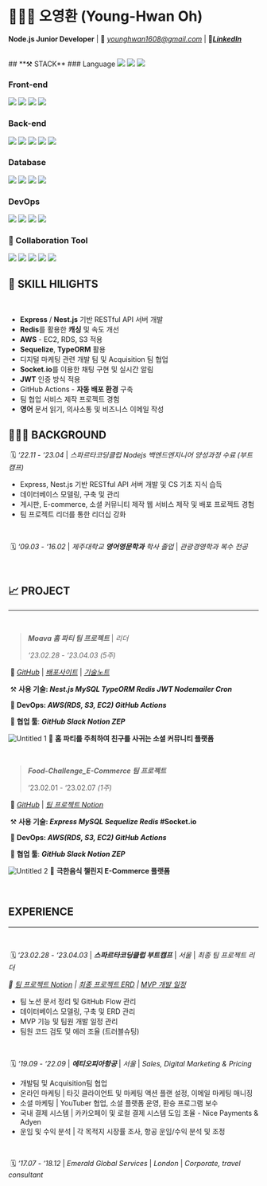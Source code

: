 # 🧑🏻‍💻 오영환 (Young-Hwan Oh)

**Node.js Junior Developer** | 📧 *younghwan1608@gmail.com* | 🔗[***LinkedIn***](https://www.linkedin.com/in/young-hwan-oh/)

<br>
## **⚒️ STACK**
### Language
<img src="https://img.shields.io/badge/javascript-F7DF1E?style=for-the-badge&logo=javascript&logoColor=black"> <img src="https://img.shields.io/badge/typescript-3178C6?style=for-the-badge&logo=typescript&logoColor=white"> <img src="https://img.shields.io/badge/python-3776AB?style=for-the-badge&logo=python&logoColor=white">

### Front-end
<img src="https://img.shields.io/badge/html5-E34F26?style=for-the-badge&logo=html5&logoColor=white"> <img src="https://img.shields.io/badge/css-1572B6?style=for-the-badge&logo=css3&logoColor=white"> <img src="https://img.shields.io/badge/jquery-0769AD?style=for-the-badge&logo=jquery&logoColor=white"> <img src="https://img.shields.io/badge/bootstrap-7952B3?style=for-the-badge&logo=bootstrap&logoColor=white">

### Back-end
<img src="https://img.shields.io/badge/node.js-339933?style=for-the-badge&logo=Node.js&logoColor=white"> <img src="https://img.shields.io/badge/express-000000?style=for-the-badge&logo=express&logoColor=white"> <img src="https://img.shields.io/badge/nestjs-E0234E?style=for-the-badge&logo=nestjs&logoColor=white"> <img src="https://img.shields.io/badge/JWT-000000?style=for-the-badge&logo=JsonWebTokens&logoColor=white"> <img src="https://img.shields.io/badge/Socket.io-010101?style=for-the-badge&logo=Socket.io&logoColor=white"> 

### Database
<img src="https://img.shields.io/badge/sequelize-52B0E7?style=for-the-badge&logo=sequelize&logoColor=white"> <img src="https://img.shields.io/badge/TypeORM-262627?style=for-the-badge&logo=TypeORM&logoColor=white"> <img src="https://img.shields.io/badge/mongoDB-47A248?style=for-the-badge&logo=MongoDB&logoColor=white"> <img src="https://img.shields.io/badge/redis-DC382D?style=for-the-badge&logo=redis&logoColor=white">

### DevOps
<img src="https://img.shields.io/badge/Amazon RDS-527FFF?style=for-the-badge&logo=Amazon RDS&logoColor=white"> <img src="https://img.shields.io/badge/Amazon EC2-FF9900?style=for-the-badge&logo=Amazon EC2&logoColor=white"> <img src="https://img.shields.io/badge/Amazon S3-569A31?style=for-the-badge&logo=Amazon S3&logoColor=white"> <img src="https://img.shields.io/badge/GitHub Actions-2088FF?style=for-the-badge&logo=GitHub Actions&logoColor=white"> 

### 🤝 Collaboration Tool 
<img src="https://img.shields.io/badge/github-181717?style=for-the-badge&logo=github&logoColor=white"> <img src="https://img.shields.io/badge/git-F05032?style=for-the-badge&logo=git&logoColor=white"> <img src="https://img.shields.io/badge/notion-000000?style=for-the-badge&logo=notion&logoColor=white"> <img src="https://img.shields.io/badge/slack-4A154B?style=for-the-badge&logo=slack&logoColor=white"> <img src="https://img.shields.io/badge/discord-5865F2?style=for-the-badge&logo=discord&logoColor=white">

## **🔑 SKILL HILIGHTS**
<br>

- **Express** / **Nest.js** 기반 RESTful API 서버 개발
- **Redis**를 활용한 **캐싱** 및 속도 개선
- **AWS** - EC2, RDS, S3 적용
- **Sequelize**, **TypeORM** 활용
- 디지털 마케팅 관련 개발 팀 및 Acquisition 팀 협업
- **Socket.io**를 이용한 채팅 구현 및 실시간 알림
- **JWT** 인증 방식 적용
- GitHub Actions - **자동 배포 환경** 구축
- 팀 협업 서비스 제작 프로젝트 경험
- **영어** 문서 읽기, 의사소통 및 비즈니스 이메일 작성


## **🧑🏻‍💻 BACKGROUND**

 🗓️ *‘22.11 - ‘23.04* | *스파르타코딩클럽 Nodejs 백엔드엔지니어 양성과정 수료 (부트캠프)*

- Express, Nest.js 기반 RESTful API 서버 개발 및 CS 기초 지식 습득
- 데이터베이스 모델링, 구축 및 관리
- 게시판, E-commerce, 소셜 커뮤니티 제작 웹 서비스 제작 및 배포 프로젝트 경험
- 팀 프로젝트 리더를 통한 리더십 강화

<br>

 🗓️ *‘09.03 - ‘16.02*  | *제주대학교 **영어영문학과** 학사 졸업* | *관광경영학과 복수 전공*

<br>

## **📈 PROJECT**
---
<br>

> ***Moava 홈 파티 팀 프로젝트*** | *리더*
> 
>
> *‘23.02.28 - ‘23.04.03 (5주)* 
> 

 🔗 [*GitHub*](https://github.com/YoungHwan90s/Project_Final_HomeParty.git) | [*배포사이트*](http://moava-homeparty.site/) | [*기술노트*](https://www.notion.so/b398f2c720d9439aa3f33ec87ff7af2d)

 ⚒️ **사용 기술: *Nest.js MySQL TypeORM Redis JWT Nodemailer Cron***

 🔧 **DevOps: *AWS(RDS, S3, EC2) GitHub Actions***

 🤝 **협업 툴**: ***GitHub Slack Notion ZEP***

![Untitled 1](https://user-images.githubusercontent.com/118159763/237035312-92896f49-47f9-4b1b-867d-d17e2286bd4a.png)
🎉 **홈 파티를 주최하여 친구를 사귀는 소셜 커뮤니티 플랫폼**

<br>

> ***Food-Challenge_E-Commerce 팀 프로젝트***
> 
> 
> 
> ‘23.02.01 - ‘23.02.07 *(1주)*
> 

 🔗 [*GitHub*](https://github.com/YoungHwan90s/Project_4_food-challenge-ecommerce.git) | [*팀 프로젝트 Notion*](https://www.notion.so/Sparta_Project-4-1be5873de48545d8b55f94d816734690)

 ⚒️ **사용 기술: *Express MySQL Sequelize Redis* #Socket.io**

 🔧 **DevOps: *AWS(RDS, S3, EC2) GitHub Actions***

 🤝 **협업 툴**: ***GitHub Slack Notion ZEP***

![Untitled 2](https://user-images.githubusercontent.com/118159763/237035231-f4dfd3c7-ddf9-4530-85fe-7a8e36fbfffe.png)
🥢 **극한음식 챌린지 E-Commerce 플랫폼**

<br>

## **EXPERIENCE**
---
<br>

 🗓️ ‘*23.02.28 - ‘23.04.03* | ***스파르타코딩클럽 부트캠프*** | *서울* | *최종 팀 프로젝트 리더*

*🔗 [팀 프로젝트 Notion](https://www.notion.so/Sparta_Final_Project-11d2d3562bbd48b9b8776495036ea533) | [최종 프로젝트 ERD](https://drawsql.app/teams/new-18/diagrams/project-houseparty) | [MVP 개발 일정](https://docs.google.com/spreadsheets/d/1ABo5OVVO_ThWWnIMt20L5c1YxhEvanNhRlbQ2fDDFNw/edit#gid=1115838130)*

- 팀 노션 문서 정리 및 GitHub Flow 관리
- 데이터베이스 모델링, 구축 및 ERD 관리
- MVP 기능 및 팀원 개발 일정 관리
- 팀원 코드 검토 및 에러 조율 (트러블슈팅)

<br>

 🗓️ *‘19.09 - ‘22.09* | ***에티오피아항공*** | *서울* | *Sales, Digital Marketing & Pricing*

- 개발팀 및 Acquisition팀 협업
- 온라인 마케팅 |  타깃 클라이언트 및 마케팅 액션 플랜 설정, 이메일 마케팅 매니징
- 소셜 마케팅 | YouTuber 협업, 소셜 플랫폼 운영, 환승 프로그램 보수
- 국내 결제 시스템 | 카카오페이 및 로컬 결제 시스템 도입 조율 - Nice Payments & Adyen
- 운임 및 수익 분석 | 각 목적지 시장률 조사, 항공 운임/수익 분석 및 조정

<br>

 🗓️ *‘17.07 - ‘18.12* | *Emerald Global Services* | *London* | *Corporate, travel consultant*
